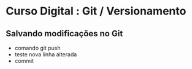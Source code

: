 # Curso Digital : Git / Versionamento

## Salvando modificações no Git
* comando git push
* teste nova linha alterada
* commit